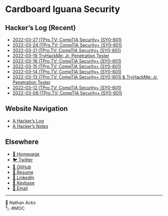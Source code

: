 # Cardboard Iguana Security

## Hacker’s Log (Recent)

* [2022-03-27 ITPro.TV: CompTIA Security+ (SY0-601)](log/2022-03-27-itprotv-comptia-security-plus.md)
* [2022-03-24 ITPro.TV: CompTIA Security+ (SY0-601)](log/2022-03-24-itprotv-comptia-security-plus.md)
* [2022-03-21 ITPro.TV: CompTIA Security+ (SY0-601)](log/2022-03-21-itprotv-comptia-security-plus.md)
* [2022-03-19 TryHackMe: Jr. Penetration Tester](log/2022-03-19-tryhackme-jr-penetration-tester.md)
* [2022-03-16 ITPro.TV: CompTIA Security+ (SY0-601)](log/2022-03-16-itprotv-comptia-security-plus.md)
* [2022-03-15 ITPro.TV: CompTIA Security+ (SY0-601)](log/2022-03-15-itprotv-comptia-security-plus.md)
* [2022-03-14 ITPro.TV: CompTIA Security+ (SY0-601)](log/2022-03-14-itprotv-comptia-security-plus.md)
* [2022-03-13 ITPro.TV: CompTIA Security+ (SY0-601) & TryHackMe: Jr. Penetration Tester](log/2022-03-13-itprotv-comptia-security-plus-and-tryhackme-jr-penetration-tester.md)
* [2022-03-12 ITPro.TV: CompTIA Security+ (SY0-601)](log/2022-03-12-itprotv-comptia-security-plus.md)
* [2022-03-08 ITPro.TV: CompTIA Security+ (SY0-601)](log/2022-03-08-itprotv-comptia-security-plus.md)

## Website Navigation

* [A Hacker’s Log](log.md)
* [A Hacker’s Notes](notes.md)

## Elsewhere

* [<span aria-hidden="true">🌱</span> Homepage](https://necopinus.xyz)
* [<span aria-hidden="true">🐦</span> Twitter](https://twitter.com/necopinus)
* [<span aria-hidden="true">🐙</span> GitHub](https://github.com/necopinus)
* [<span aria-hidden="true">📄</span> Resume](https://registry.jsonresume.org/necopinus)
* [<span aria-hidden="true">🌃</span> LinkedIn](https://www.linkedin.com/in/necopinus/)
* [<span aria-hidden="true">🔏</span> Keybase](https://keybase.io/necopinus)
* [<span aria-hidden="true">📧</span> Email](mailto:nathan.acks@cardboard-iguana.com)

- - - -

<span aria-hidden="true">👤</span> Nathan Acks  
<span aria-hidden="true">🏷️</span> #MOC
